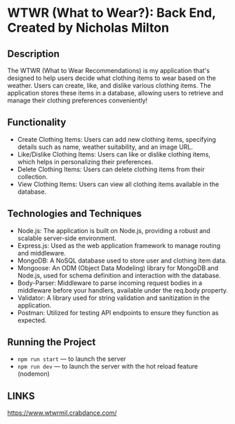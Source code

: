 # WTWR (What to Wear?): Back End, Created by Nicholas Milton

## Description

The WTWR (What to Wear Recommendations) is my application that's designed to help users decide what clothing items to wear based on the weather.
Users can create, like, and dislike various clothing items. The application stores these items in a database, allowing users to retrieve and manage their clothing preferences conveniently!

## Functionality

- Create Clothing Items: Users can add new clothing items, specifying details such as name, weather suitability, and an image URL.
- Like/Dislike Clothing Items: Users can like or dislike clothing items, which helps in personalizing their preferences.
- Delete Clothing Items: Users can delete clothing items from their collection.
- View Clothing Items: Users can view all clothing items available in the database.

## Technologies and Techniques

- Node.js: The application is built on Node.js, providing a robust and scalable server-side environment.
- Express.js: Used as the web application framework to manage routing and middleware.
- MongoDB: A NoSQL database used to store user and clothing item data.
- Mongoose: An ODM (Object Data Modeling) library for MongoDB and Node.js, used for schema definition and interaction with the database.
- Body-Parser: Middleware to parse incoming request bodies in a middleware before your handlers, available under the req.body property.
- Validator: A library used for string validation and sanitization in the application.
- Postman: Utilized for testing API endpoints to ensure they function as expected.

## Running the Project

- `npm run start` — to launch the server
- `npm run dev` — to launch the server with the hot reload feature (nodemon)

## LINKS ##
https://www.wtwrmil.crabdance.com/
